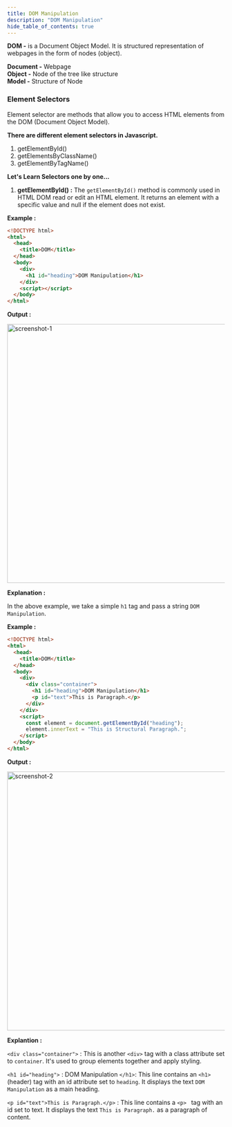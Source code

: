 ```yaml
---
title: DOM Manipulation
description: "DOM Manipulation"
hide_table_of_contents: true
---
```


**DOM -** is a Document Object Model. It is structured representation of webpages in the form of nodes (object).

**Document -** Webpage<br/>
**Object -** Node of the tree like structure<br/>
**Model -** Structure of Node

### Element Selectors

Element selector are methods that allow you to access HTML elements from the DOM (Document Object Model).

**There are different element selectors in Javascript.**

1. getElementById()
2. getElementsByClassName()
3. getElementByTagName()

**Let's Learn Selectors one by one...**

1. **getElementById() :** The `getElementById()` method is commonly used in HTML DOM read or edit an HTML element. It returns an element with a specific value and null if the element does not exist.

**Example :**

```html
<!DOCTYPE html>
<html>
  <head>
    <title>DOM</title>
  </head>
  <body>
    <div>
      <h1 id="heading">DOM Manipulation</h1>
    </div>
    <script></script>
  </body>
</html>
```

**Output :**

<img src="/javascript/13/screenshot-1.png" alt="screenshot-1" width="600px"/>

**Explanation :**

In the above example, we take a simple `h1` tag and pass a string `DOM Manipulation`.

**Example :**

```html
<!DOCTYPE html>
<html>
  <head>
    <title>DOM</title>
  </head>
  <body>
    <div>
      <div class="container">
        <h1 id="heading">DOM Manipulation</h1>
        <p id="text">This is Paragraph.</p>
      </div>
    </div>
    <script>
      const element = document.getElementById("heading");
      element.innerText = "This is Structural Paragraph.";
    </script>
  </body>
</html>
```

**Output :**

<img src="/javascript/13/screenshot-2.png" alt="screenshot-2" width="600px"/>

**Explantion :**

`<div class="container">` : This is another `<div>` tag with a class attribute set to `container`. It's used to group elements together and apply styling.

`<h1 id="heading">` : DOM Manipulation `</h1>`: This line contains an `<h1>` (header) tag with an id attribute set to `heading`. It displays the text `DOM Manipulation` as a main heading.

`<p id="text">This is Paragraph.</p>` : This line contains a `<p> ` tag with an id set to text. It displays the text `This is Paragraph.` as a paragraph of content.
